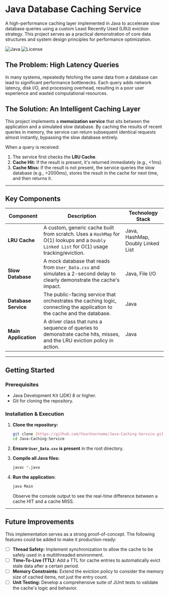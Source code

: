 # Java Database Caching Service 

A high-performance caching layer implemented in Java to accelerate slow database queries using a custom Least Recently Used (LRU) eviction strategy. This project serves as a practical demonstration of core data structures and system design principles for performance optimization.

![Java](https://img.shields.io/badge/Java-11+-orange?style=for-the-badge&logo=java)
![License](https://img.shields.io/badge/License-MIT-green?style=for-the-badge)

## The Problem: High Latency Queries 

In many systems, repeatedly fetching the same data from a database can lead to significant performance bottlenecks. Each query adds network latency, disk I/O, and processing overhead, resulting in a poor user experience and wasted computational resources.

## The Solution: An Intelligent Caching Layer 

This project implements a **memoization service** that sits between the application and a simulated slow database. By caching the results of recent queries in memory, the service can return subsequent identical requests almost instantly, bypassing the slow database entirely.

When a query is received:
1.  The service first checks the **LRU Cache**.
2.  **Cache Hit:** If the result is present, it's returned immediately (e.g., <1ms).
3.  **Cache Miss:** If the result is not present, the service queries the slow database (e.g., >2000ms), stores the result in the cache for next time, and then returns it.



---

## Key Components

| Component           | Description                                                                                                                                | Technology Stack                             |
| ------------------- | ----------------------------------------------------------------------------------------------------------------------------------------   | -------------------------------------------- |
| **LRU Cache**       | A custom, generic cache built from scratch. Uses a `HashMap` for O(1) lookups and a `Doubly Linked List` for O(1) usage tracking/eviction. | Java, HashMap, Doubly Linked List            |
| **Slow Database**   | A mock database that reads from `User_Data.csv` and simulates a 2-second delay to clearly demonstrate the cache's impact.                  | Java, File I/O                               |
| **Database Service**| The public-facing service that orchestrates the caching logic, connecting the application to the cache and the database.                   | Java                                         |
| **Main Application**| A driver class that runs a sequence of queries to demonstrate cache hits, misses, and the LRU eviction policy in action.                   | Java                                         |

---

## Getting Started

### Prerequisites
* Java Development Kit (JDK) 8 or higher.
* Git for cloning the repository.

### Installation & Execution

1.  **Clone the repository:**
    ```sh
    git clone [https://github.com/YourUsername/Java-Caching-Service.git](https://github.com/YourUsername/Java-Caching-Service.git)
    cd Java-Caching-Service
    ```

2.  **Ensure `User_Data.csv` is present** in the root directory.

3.  **Compile all Java files:**
    ```sh
    javac *.java
    ```

4.  **Run the application:**
    ```sh
    java Main
    ```
    Observe the console output to see the real-time difference between a cache HIT and a cache MISS.

---

## Future Improvements

This implementation serves as a strong proof-of-concept. The following features could be added to make it production-ready:

-   [ ] **Thread Safety:** Implement synchronization to allow the cache to be safely used in a multithreaded environment.
-   [ ] **Time-To-Live (TTL):** Add a TTL for cache entries to automatically evict stale data after a certain period.
-   [ ] **Memory Constraints:** Extend the eviction policy to consider the memory size of cached items, not just the entry count.
-   [ ] **Unit Testing:** Develop a comprehensive suite of JUnit tests to validate the cache's logic and behavior.
